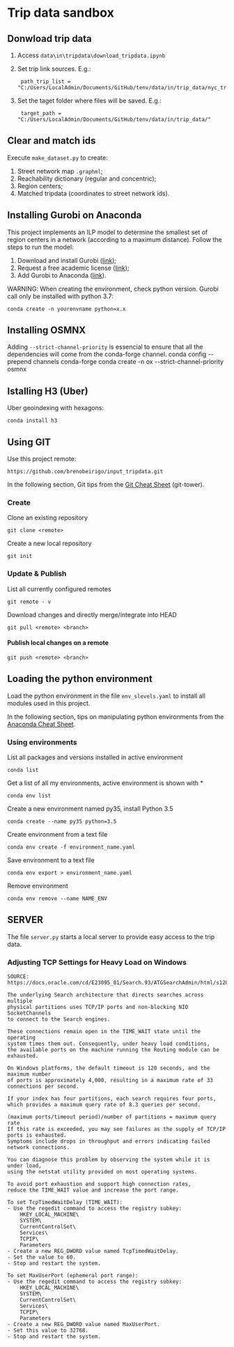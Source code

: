 # Trip data sandbox

## Donwload trip data

1. Access `data\in\tripdata\download_tripdata.ipynb`
2. Set trip link sources. E.g.:

        path_trip_list = "C:/Users/LocalAdmin/Documents/GitHub/tenv/data/in/trip_data/nyc_tripdata.csv"


3. Set the taget folder where files will be saved. E.g.:

        target_path = "C:/Users/LocalAdmin/Documents/GitHub/tenv/data/in/trip_data/"

## Clear and match ids

Execute `make_dataset.py` to create:
1. Street network map `.graphml`;
2. Reachability dictionary (regular and concentric);
3. Region centers;
4. Matched tripdata (coordinates to street network ids).


## Installing Gurobi on Anaconda

This project implements an ILP model to determine the smallest set of region centers in a network (according to a maximum distance). Follow the steps to run the model:

1. Download and install Gurobi ([link](http://www.gurobi.com/downloads/download-center));
2. Request a free academic license ([link](https://user.gurobi.com/download/licenses/free-academic));
3. Add Gurobi to Anaconda ([link](http://www.gurobi.com/downloads/get-anaconda)).

WARNING: When creating the environment, check python version. Gurobi call only be installed with python 3.7:

    conda create -n yourenvname python=x.x

## Installing OSMNX

Adding `--strict-channel-priority` is essencial to ensure that all the dependencies will come from the conda-forge channel.
    conda config --prepend channels conda-forge
    conda create -n ox --strict-channel-priority osmnx

## Istalling H3 (Uber)

Uber geoindexing with hexagons:

    conda install h3

## Using GIT

Use this project remote:

    https://github.com/brenobeirigo/input_tripdata.git

In the following section, Git tips from the [Git Cheat Sheet](https://www.git-tower.com/blog/) (git-tower).


### Create
Clone an existing repository
    
    git clone <remote>

Create a new local repository
    
    git init

### Update & Publish

List all currently  configured remotes
    
    git remote - v

Download changes and directly merge/integrate into HEAD
    
    git pull <remote> <branch>

#### Publish local changes on a remote
    git push <remote> <branch>

## Loading the python environment

Load the python environment in the file `env_slevels.yaml` to install all modules used in this project.

In the following section, tips on manipulating python environments from the [Anaconda Cheat Sheet](https://docs.conda.io/projects/conda/en/4.6.0/_downloads/52a95608c49671267e40c689e0bc00ca/conda-cheatsheet.pdf).

### Using environments
List all packages and versions installed in active environment

    conda list

Get a list of all my environments, active
environment is shown with *

    conda env list

Create a new environment named py35, install Python 3.5
    
    conda create --name py35 python=3.5 

Create environment from a text file

    conda env create -f environment_name.yaml

Save environment to a text file

    conda env export > environment_name.yaml

Remove environment

    conda env remove --name NAME_ENV

## SERVER

The file `server.py` starts a local server to provide easy access to the trip data.


### Adjusting TCP Settings for Heavy Load on Windows

    SOURCE: https://docs.oracle.com/cd/E23095_01/Search.93/ATGSearchAdmin/html/s1207adjustingtcpsettingsforheavyload01.html

    The underlying Search architecture that directs searches across multiple
    physical partitions uses TCP/IP ports and non-blocking NIO SocketChannels
    to connect to the Search engines.
    
    These connections remain open in the TIME_WAIT state until the operating
    system times them out. Consequently, under heavy load conditions,
    the available ports on the machine running the Routing module can be exhausted.

    On Windows platforms, the default timeout is 120 seconds, and the maximum number
    of ports is approximately 4,000, resulting in a maximum rate of 33
    connections per second.
    
    If your index has four partitions, each search requires four ports, 
    which provides a maximum query rate of 8.3 queries per second.

    (maximum ports/timeout period)/number of partitions = maximum query rate
    If this rate is exceeded, you may see failures as the supply of TCP/IP ports is exhausted.
    Symptoms include drops in throughput and errors indicating failed network connections.
    
    You can diagnose this problem by observing the system while it is under load,
    using the netstat utility provided on most operating systems.

    To avoid port exhaustion and support high connection rates,
    reduce the TIME_WAIT value and increase the port range.

    To set TcpTimedWaitDelay (TIME_WAIT):
    - Use the regedit command to access the registry subkey:
        HKEY_LOCAL_MACHINE\
        SYSTEM\
        CurrentControlSet\
        Services\
        TCPIP\
        Parameters
    - Create a new REG_DWORD value named TcpTimedWaitDelay.
    - Set the value to 60.
    - Stop and restart the system.

    To set MaxUserPort (ephemeral port range):
    - Use the regedit command to access the registry subkey:
        HKEY_LOCAL_MACHINE\
        SYSTEM\
        CurrentControlSet\
        Services\
        TCPIP\
        Parameters
    - Create a new REG_DWORD value named MaxUserPort.
    - Set this value to 32768.
    - Stop and restart the system.
